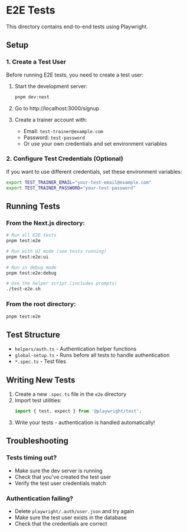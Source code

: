 # E2E Tests

This directory contains end-to-end tests using Playwright.

## Setup

### 1. Create a Test User

Before running E2E tests, you need to create a test user:

1. Start the development server:
   ```bash
   pnpm dev:next
   ```

2. Go to http://localhost:3000/signup

3. Create a trainer account with:
   - Email: `test-trainer@example.com`
   - Password: `test-password`
   - Or use your own credentials and set environment variables

### 2. Configure Test Credentials (Optional)

If you want to use different credentials, set these environment variables:

```bash
export TEST_TRAINER_EMAIL="your-test-email@example.com"
export TEST_TRAINER_PASSWORD="your-test-password"
```

## Running Tests

### From the Next.js directory:
```bash
# Run all E2E tests
pnpm test:e2e

# Run with UI mode (see tests running)
pnpm test:e2e:ui

# Run in debug mode
pnpm test:e2e:debug

# Use the helper script (includes prompts)
./test-e2e.sh
```

### From the root directory:
```bash
pnpm test:e2e
```

## Test Structure

- `helpers/auth.ts` - Authentication helper functions
- `global-setup.ts` - Runs before all tests to handle authentication
- `*.spec.ts` - Test files

## Writing New Tests

1. Create a new `.spec.ts` file in the `e2e` directory
2. Import test utilities:
   ```typescript
   import { test, expect } from '@playwright/test';
   ```
3. Write your tests - authentication is handled automatically!

## Troubleshooting

### Tests timing out?
- Make sure the dev server is running
- Check that you've created the test user
- Verify the test user credentials match

### Authentication failing?
- Delete `playwright/.auth/user.json` and try again
- Make sure the test user exists in the database
- Check that the credentials are correct